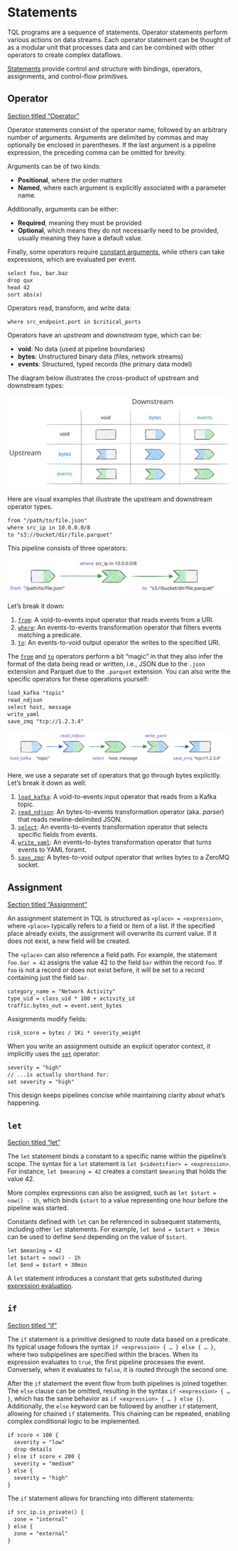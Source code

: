# Statements

TQL programs are a sequence of statements. Operator statements perform various actions on data streams. Each operator statement can be thought of as a modular unit that processes data and can be combined with other operators to create complex dataflows.

[Statements](/explanations/language/statements) provide control and structure with bindings, operators, assignments, and control-flow primitives.

## Operator

[Section titled “Operator”](#operator)

Operator statements consist of the operator name, followed by an arbitrary number of arguments. Arguments are delimited by commas and may optionally be enclosed in parentheses. If the last argument is a pipeline expression, the preceding comma can be omitted for brevity.

Arguments can be of two kinds:

* **Positional**, where the order matters
* **Named**, where each argument is explicitly associated with a parameter name.

Additionally, arguments can be either:

* **Required**, meaning they must be provided
* **Optional**, which means they do not necessarily need to be provided, usually meaning they have a default value.

Finally, some operators require [constant arguments](/explanations/language/expressions/#constant-expressions), while others can take expressions, which are evaluated per event.

```tql
select foo, bar.baz
drop qux
head 42
sort abs(x)
```

Operators read, transform, and write data:

```tql
where src_endpoint.port in $critical_ports
```

Operators have an *upstream* and *downstream* type, which can be:

* **void**: No data (used at pipeline boundaries)
* **bytes**: Unstructured binary data (files, network streams)
* **events**: Structured, typed records (the primary data model)

The diagram below illustrates the cross-product of upstream and downstream types:

![Upstream and Downstream Types](/_astro/operator-table.ChkIKyOz_19DKCs.svg)

Here are visual examples that illustrate the upstream and downstream operator types.

```tql
from "/path/to/file.json"
where src_ip in 10.0.0.0/8
to "s3://bucket/dir/file.parquet"
```

This pipeline consists of three operators:

![Operator Composition Example 1](/_astro/operator-composition-example-1.CA4c2kgf_19DKCs.svg)

Let’s break it down:

1. [`from`](/reference/operators/from): A void-to-events input operator that reads events from a URI.
2. [`where`](/reference/operators/where): An events-to-events transformation operator that filters events matching a predicate.
3. [`to`](/reference/operators/to): An events-to-void output operator the writes to the specified URI.

The [`from`](/reference/operators/from) and [`to`](/reference/operators/to) operators perform a bit “magic” in that they also infer the format of the data being read or written, i.e., JSON due to the `.json` extension and Parquet due to the `.parquet` extension. You can also write the specific operators for these operations yourself:

```tql
load_kafka "topic"
read_ndjson
select host, message
write_yaml
save_zmq "tcp://1.2.3.4"
```

![Operator Composition Example 2](/_astro/operator-composition-example-2.C_LbiE3g_19DKCs.svg)

Here, we use a separate set of operators that go through bytes explicitly. Let’s break it down as well:

1. [`load_kafka`](/reference/operators/load_kafka): A void-to-events input operator that reads from a Kafka topic.
2. [`read_ndjson`](/reference/operators/read_ndjson): An bytes-to-events transformation operator (aka. *parser*) that reads newline-delimited JSON.
3. [`select`](/reference/operators/select): An events-to-events transformation operator that selects specific fields from events.
4. [`write_yaml`](/reference/operators/write_yaml): An events-to-bytes transformation operator that turns events to YAML foramt.
5. [`save_zmq`](/reference/operators/save_zmq): A bytes-to-void output operator that writes bytes to a ZeroMQ socket.

## Assignment

[Section titled “Assignment”](#assignment)

An assignment statement in TQL is structured as `<place> = <expression>`, where `<place>` typically refers to a field or item of a list. If the specified place already exists, the assignment will overwrite its current value. If it does not exist, a new field will be created.

The `<place>` can also reference a field path. For example, the statement `foo.bar = 42` assigns the value 42 to the field `bar` within the record `foo`. If `foo` is not a record or does not exist before, it will be set to a record containing just the field `bar`.

```tql
category_name = "Network Activity"
type_uid = class_uid * 100 + activity_id
traffic.bytes_out = event.sent_bytes
```

Assignments modify fields:

```tql
risk_score = bytes / 1Ki * severity_weight
```

When you write an assignment outside an explicit operator context, it implicitly uses the [`set`](/reference/operators/set) operator:

```tql
severity = "high"
// ...is actually shorthand for:
set severity = "high"
```

This design keeps pipelines concise while maintaining clarity about what’s happening.

## `let`

[Section titled “let”](#let)

The `let` statement binds a constant to a specific name within the pipeline’s scope. The syntax for a `let` statement is `let $<identifier> = <expression>`. For instance, `let $meaning = 42` creates a constant `$meaning` that holds the value 42.

More complex expressions can also be assigned, such as `let $start = now() - 1h`, which binds `$start` to a value representing one hour before the pipeline was started.

Constants defined with `let` can be referenced in subsequent statements, including other `let` statements. For example, `let $end = $start + 30min` can be used to define `$end` depending on the value of `$start`.

```tql
let $meaning = 42
let $start = now() - 1h
let $end = $start + 30min
```

A `let` statement introduces a constant that gets substituted during [expression evaluation](/explanations/language/expressions/#let-substitution).

## `if`

[Section titled “if”](#if)

The `if` statement is a primitive designed to route data based on a predicate. Its typical usage follows the syntax `if <expression> { … } else { … }`, where two subpipelines are specified within the braces. When its expression evaluates to `true`, the first pipeline processes the event. Conversely, when it evaluates to `false`, it is routed through the second one.

After the `if` statement the event flow from both pipelines is joined together. The `else` clause can be omitted, resulting in the syntax `if <expression> { … }`, which has the same behavior as `if <expression> { … } else {}`. Additionally, the `else` keyword can be followed by another `if` statement, allowing for chained `if` statements. This chaining can be repeated, enabling complex conditional logic to be implemented.

```tql
if score < 100 {
  severity = "low"
  drop details
} else if score < 200 {
  severity = "medium"
} else {
  severity = "high"
}
```

The `if` statement allows for branching into different statements:

```tql
if src_ip.is_private() {
  zone = "internal"
} else {
  zone = "external"
}
```